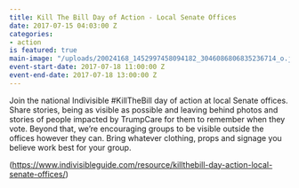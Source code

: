 ```yaml
---
title: Kill The Bill Day of Action - Local Senate Offices
date: 2017-07-15 04:03:00 Z
categories:
- action
is featured: true
main-image: "/uploads/20024168_1452997458094182_3046086806835236714_o.jpg"
event-start-date: 2017-07-18 11:00:00 Z
event-end-date: 2017-07-18 13:00:00 Z
---
```


Join the national Indivisible #KillTheBill day of action at local Senate offices. Share stories, being as visible as possible and leaving behind photos and stories of people impacted by TrumpCare for them to remember when they vote. Beyond that, we’re encouraging groups to be visible outside the offices however they can. Bring whatever clothing, props and signage you believe work best for your group.

(https://www.indivisibleguide.com/resource/killthebill-day-action-local-senate-offices/)